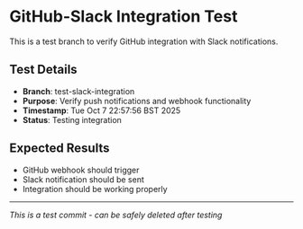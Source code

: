 
# GitHub-Slack Integration Test

This is a test branch to verify GitHub integration with Slack notifications.

## Test Details
- **Branch**: test-slack-integration
- **Purpose**: Verify push notifications and webhook functionality
- **Timestamp**: Tue Oct  7 22:57:56 BST 2025
- **Status**: Testing integration

## Expected Results
- GitHub webhook should trigger
- Slack notification should be sent
- Integration should be working properly

---
*This is a test commit - can be safely deleted after testing*

